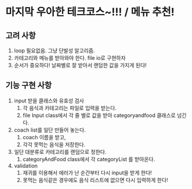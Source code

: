 # 마지막 우아한 테크코스~!!! / 메뉴 추천!

## 고려 사항 
1. loop 필요없음. 그냥 단발성 알고리즘. 
2. 카테고리와 메뉴를 받아와야 한다. file io로 구현하자 
3. 순서가 중요하다! 날짜별로 잘 받아서 랜덤한 값을 가지게 된다!

## 기능 구현 사항

1. input 받을 클래스와 유효성 검사 
   1. 각 음식과 카테고리는 파일로 입력을 받는다. 
   2. file Input class에서 각 줄 별로 값을 받아 categoryandfood 클래스로 넘긴다.
2. coach list를 일단 만들어 놓는다.
   1. coach 이름을 받고,
   2. 각각 못먹는 음식을 저장한다. 
3. 일단 대분류로 카테고리를 랜덤으로 정한다. 
   1. categoryAndFood class에서 각 categoryList 를 받아온다.
4. validation
   1. 재귀를 이용해서 에러가 난 순간부터 다시 input을 받게 한다!
   2. 못먹는 음식같은 경우에도 음식 리스트에 없으면 다시 입력하게 한다!